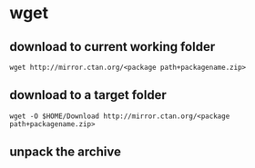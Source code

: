 # wget

## download to current working folder
```
wget http://mirror.ctan.org/<package path+packagename.zip>
```

## download to a target folder
```
wget -O $HOME/Download http://mirror.ctan.org/<package path+packagename.zip>
```

## unpack the archive
